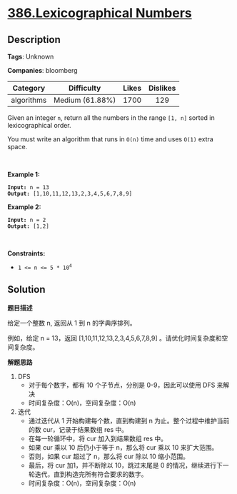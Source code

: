 # [386.Lexicographical Numbers](https://leetcode.com/problems/lexicographical-numbers/description/)

## Description

**Tags**: Unknown

**Companies**: bloomberg

|  Category  |   Difficulty    | Likes | Dislikes |
| :--------: | :-------------: | :---: | :------: |
| algorithms | Medium (61.88%) | 1700  |   129    |

<p>Given an integer <code>n</code>, return all the numbers in the range <code>[1, n]</code> sorted in lexicographical order.</p>
<p>You must write an algorithm that runs in&nbsp;<code>O(n)</code>&nbsp;time and uses <code>O(1)</code> extra space.&nbsp;</p>
<p>&nbsp;</p>
<p><strong class="example">Example 1:</strong></p>
<pre><code><strong>Input:</strong> n = 13
<strong>Output:</strong> [1,10,11,12,13,2,3,4,5,6,7,8,9]</code></pre><p><strong class="example">Example 2:</strong></p>
<pre><code><strong>Input:</strong> n = 2
<strong>Output:</strong> [1,2]</code></pre>
<p>&nbsp;</p>
<p><strong>Constraints:</strong></p>
<ul>
  <li><code>1 &lt;= n &lt;= 5 * 10<sup>4</sup></code></li>
</ul>

## Solution

**题目描述**

给定一个整数 n, 返回从 1 到 n 的字典序排列。

例如，给定 n = 13，返回 [1,10,11,12,13,2,3,4,5,6,7,8,9] 。请优化时间复杂度和空间复杂度。

**解题思路**

1. DFS
   - 对于每个数字，都有 10 个子节点，分别是 0-9，因此可以使用 DFS 来解决
   - 时间复杂度：O(n)，空间复杂度：O(n)
2. 迭代
   - 通过迭代从 1 开始构建每个数，直到构建到 n 为止。整个过程中维护当前的数 cur，记录于结果数组 res 中。
   - 在每一轮循环中，将 cur 加入到结果数组 res 中。
   - 如果 cur 乘以 10 后仍小于等于 n，那么将 cur 乘以 10 来扩大范围。
   - 否则，如果 cur 超过了 n，那么将 cur 除以 10 缩小范围。
   - 最后，将 cur 加1，并不断除以 10，跳过末尾是 0 的情况，继续进行下一轮迭代，直到构造完所有符合要求的数字。
   - 时间复杂度：O(n)，空间复杂度：O(n)
